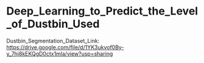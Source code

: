 # Deep_Learning_to_Predict_the_Level_of_Dustbin_Used
Dustbin_Segmentation_Dataset_Link: https://drive.google.com/file/d/1YK3ukvof0By-y_7hj8kEKQgD0ctx1mla/view?usp=sharing
